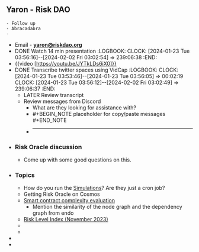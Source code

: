 ## Yaron - Risk DAO
	- Follow up
	- Abracadabra
	-
- Email - **yaron@riskdao.org**
- DONE Watch 14 min presentation
  :LOGBOOK:
  CLOCK: [2024-01-23 Tue 03:56:16]--[2024-02-02 Fri 03:02:54] =>  239:06:38
  :END:
- {{video [https://youtu.be/JYTkLDs6iX0]}}
- DONE Transcribe twitter spaces using VidCap
  :LOGBOOK:
  CLOCK: [2024-01-23 Tue 03:53:46]--[2024-01-23 Tue 03:56:05] =>  00:02:19
  CLOCK: [2024-01-23 Tue 03:56:12]--[2024-02-02 Fri 03:02:49] =>  239:06:37
  :END:
	- LATER Review transcript
	- Review messages from Discord
		- What are they looking for assistance with?
		- #+BEGIN_NOTE
		  placeholder for copy/paste messages
		  #+END_NOTE
		- _____________________________
- ### Risk Oracle discussion
	- Come up with some good questions on this.
- ### Topics
	- How do you run the [Simulations](https://github.com/Risk-DAO/simulation-results/blob/main/bad-debt/latest/subjobavalanche_MIM_USDC%2BAVAX%20JLP.json)? Are they just a cron  job?
	- Getting Risk Oracle on Cosmos
	- [Smart contract complexity evaluation](https://medium.com/risk-dao/a-complexity-measure-for-smart-contracts-13fa5aed5572)
		- Mention the similarity of the node graph and the dependency graph from endo
	- [Risk Level Index (November 2023)](https://medium.com/risk-dao/announcing-the-risk-level-index-ca5dcef95303)
	-
	-
-
-